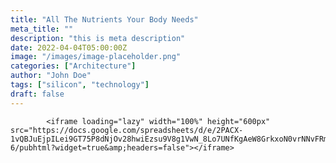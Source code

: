 ```yaml
---
title: "All The Nutrients Your Body Needs"
meta_title: ""
description: "this is meta description"
date: 2022-04-04T05:00:00Z
image: "/images/image-placeholder.png"
categories: ["Architecture"]
author: "John Doe"
tags: ["silicon", "technology"]
draft: false
---
```

            
            <iframe loading="lazy" width="100%" height="600px" src="https://docs.google.com/spreadsheets/d/e/2PACX-1vQBJuEjpILei9GT75P8dNjOv28hwiEzsu9V8g1VwN_8Lo7UNfKgAeW8GrkxoN0vrNNvFRmBQAI39E-6/pubhtml?widget=true&amp;headers=false"></iframe>